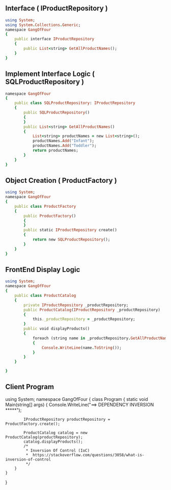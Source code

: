 
## Interface ( IProductRepository )
```ruby
using System;
using System.Collections.Generic;
namespace GangOfFour
{
    public interface IProductRepository
    {
        public List<string> GetAllProductNames();
    }    
}
```
## Implement Interface Logic ( SQLProductRepository )
```ruby
namespace GangOfFour
{
    public class SQLProductRepository: IProductRepository
    {
        public SQLProductRepository()
        {
        }
        public List<string> GetAllProductNames()
        {
            List<string> productNames = new List<string>();
            productNames.Add("Infant");
            productNames.Add("Toddler");
            return productNames;
        }
    }
}
```
## Object Creation ( ProductFactory )
```ruby
using System;
namespace GangOfFour
{
    public class ProductFactory
    {
        public ProductFactory()
        {
        }
        public static IProductRepository create()
        {
            return new SQLProductRepository();
        }
    }
}
```
## FrontEnd Display Logic 
```ruby
using System;
namespace GangOfFour
{
    public class ProductCatalog
    {
        private IProductRepository _productRepository;
        public ProductCatalog(IProductRepository _productRepository)
        {
            this._productRepository = _productRepository;
        }
        public void displayProducts()
        {
            foreach (string name in _productRepository.GetAllProductNames())
            {
                Console.WriteLine(name.ToString());
            }
        }
    }

}
```
## Client Program
using System;
namespace GangOfFour
{
    class Program
    {
        static void Main(string[] args)
        {
            Console.WriteLine("==> DEPENDENCY INVERSION *****");

            IProductRepository productRepository = ProductFactory.create();

            ProductCatalog catalog = new ProductCatalog(productRepository);
            catalog.displayProducts();
            /* 
             * Inversion Of Control (IoC)
             *  https://stackoverflow.com/questions/3058/what-is-inversion-of-control
             */
        }
    }
}
